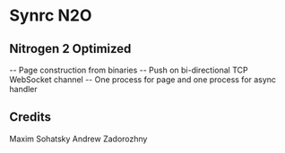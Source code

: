 
  Synrc N2O
  =========

  Nitrogen 2 Optimized
  --------------------

  -- Page construction from binaries
  -- Push on bi-directional TCP WebSocket channel
  -- One process for page and one process for async handler

  Credits
  -------

  Maxim Sohatsky
  Andrew Zadorozhny
